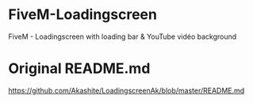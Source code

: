 # FiveM-Loadingscreen

FiveM - Loadingscreen with loading bar & YouTube vidéo background

# Original README.md

https://github.com/Akashite/LoadingscreenAk/blob/master/README.md
